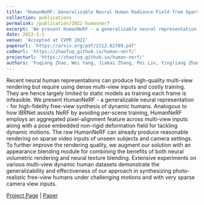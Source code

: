 ```yaml
---
title: "HumanNeRF: Generalizable Neural Human Radiance Field from Sparse Inputs"
collection: publications
permalink: /publication/2022-humannerf
excerpt: 'We present HumanNeRF - a generalizable neural representation - for high-fidelity free-view synthesis of dynamic humans.'
date: 2022-1-1
venue: 'Accepted at CVPR 2022'
paperurl: 'https://arxiv.org/pdf/2112.02789.pdf'
codeurl: 'https://zhaofuq.github.io/human-nerf/'
projecturl: 'https://zhaofuq.github.io/human-nerf/'
authors: 'Fuqiang Zhao, Wei Yang, Jiakai Zhang, Pei Lin, Yingliang Zhang, Jingyi Yu, Lan Xu'
---
```

Recent neural human representations can produce high-quality multi-view rendering but require using dense multi-view inputs and costly training. They are hence largely limited to static models as training each frame is infeasible. We present HumanNeRF - a generalizable neural representation - for high-fidelity free-view synthesis of dynamic humans. Analogous to how IBRNet assists NeRF by avoiding per-scene training, HumanNeRF employs an aggregated pixel-alignment feature across multi-view inputs along with a pose embedded non-rigid deformation field for tackling dynamic motions. The raw HumanNeRF can already produce reasonable rendering on sparse video inputs of unseen subjects and camera settings. To further improve the rendering quality, we augment our solution with an appearance blending module for combining the benefits of both neural volumetric rendering and neural texture blending. Extensive experiments on various multi-view dynamic human datasets demonstrate the generalizability and effectiveness of our approach in synthesizing photo-realistic free-view humans under challenging motions and with very sparse camera view inputs.

[Project Page](https://zhaofuq.github.io/human-nerf/) |  [Paper](https://arxiv.org/pdf/2112.02789.pdf) 
